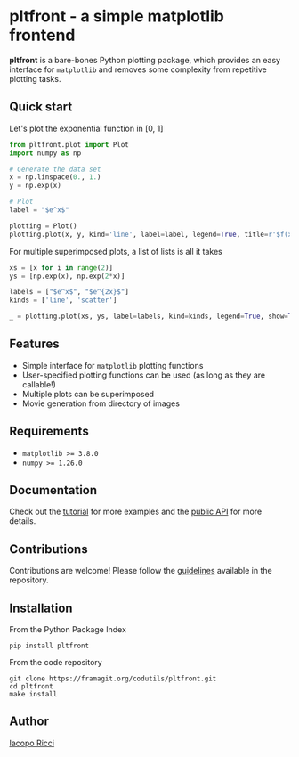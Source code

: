 # pltfront - a simple matplotlib frontend

**pltfront** is a bare-bones Python plotting package, which provides an easy interface for `matplotlib` and removes some complexity from repetitive plotting tasks.

## Quick start

Let's plot the exponential function in [0, 1]
```python
from pltfront.plot import Plot
import numpy as np

# Generate the data set
x = np.linspace(0., 1.)
y = np.exp(x)

# Plot
label = "$e^x$"

plotting = Plot()
plotting.plot(x, y, kind='line', label=label, legend=True, title=r'$f(x)=e^x$', show=True)
```

For multiple superimposed plots, a list of lists is all it takes
```python
xs = [x for i in range(2)]
ys = [np.exp(x), np.exp(2*x)]

labels = ["$e^x$", "$e^{2x}$"]
kinds = ['line', 'scatter']

_ = plotting.plot(xs, ys, label=labels, kind=kinds, legend=True, show=True)
```

## Features
- Simple interface for `matplotlib` plotting functions
- User-specified plotting functions can be used (as long as they are callable!)
- Multiple plots can be superimposed
- Movie generation from directory of images

## Requirements
- `matplotlib >= 3.8.0`
- `numpy >= 1.26.0`

## Documentation
Check out the [tutorial](https://codutils.frama.io/pltfront/tutorial) for more examples and the [public API](https://codutils.frama.io/pltfront/api/pltfront) for more details.

## Contributions
Contributions are welcome! Please follow the [guidelines](https://framagit.org/codutils/pltfront/-/blob/master/CONTRIBUTING.md) available in the repository.

## Installation
From the Python Package Index
```
pip install pltfront
```

From the code repository
```
git clone https://framagit.org/codutils/pltfront.git
cd pltfront
make install
```

## Author
[Iacopo Ricci](https://iricci.frama.io)

